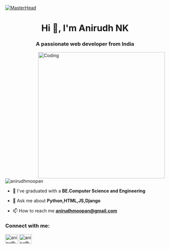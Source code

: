 [![MasterHead](https://external-content.duckduckgo.com/iu/?u=http%3A%2F%2Fwww.internetcreation.net%2Fwp-content%2Fuploads%2F2015%2F04%2Fbanner-web-development.png&f=1&nofb=1&ipt=0beea61382bedc74e4cc03e62bb7bd23aa63954eaf3a648d6b93ebfba18b99a6&ipo=images)]()
<h1 align="center">Hi 👋, I'm Anirudh NK</h1>
<h3 align="center">A passionate web developer from India</h3>
<img align="right" alt="Coding" width="400" src="https://cdn.dribbble.com/users/1162077/screenshots/3848914/programmer.gif">


<p align="left"> <img src="https://komarev.com/ghpvc/?username=anirudhmoopan&label=Profile%20views&color=0e75b6&style=flat" alt="anirudhmoopan" /> </p>


- 🌱 I've graduated with a **BE.Computer Science and Engineering**

- 💬 Ask me about **Python,HTML,JS,Django**

- 📫 How to reach me **anirudhmoopan@gmail.com**

<h3 align="left">Connect with me:</h3>
<p align="left">
<a href="https://linkedin.com/in/anirudh nk" target="blank"><img align="center" src="https://raw.githubusercontent.com/rahuldkjain/github-profile-readme-generator/master/src/images/icons/Social/linked-in-alt.svg" alt="anirudh nk" height="30" width="40" /></a>
<a href="https://instagram.com/anirudh_moopan" target="blank"><img align="center" src="https://raw.githubusercontent.com/rahuldkjain/github-profile-readme-generator/master/src/images/icons/Social/instagram.svg" alt="anirudh_moopan" height="30" width="40" /></a>
</p>

